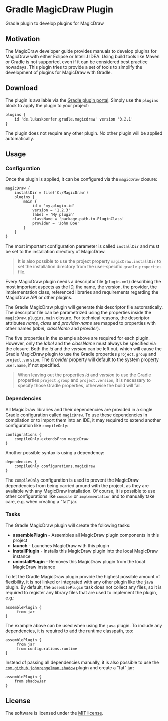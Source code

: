 # Gradle MagicDraw Plugin
Gradle plugin to develop plugins for MagicDraw

## Motivation
The MagicDraw developer guide provides manuals to develop plugins for MagicDraw with either Eclipse or IntelliJ IDEA.
Using build tools like Maven or Gradle is not supported, even if it can be considered best practice nowadays.
This plugin tries to provide a set of tools to simplify the development of plugins for MagicDraw with Gradle.

## Download
The plugin is available via the [Gradle plugin portal](https://plugins.gradle.org/plugin/de.lukaskoerfer.gradle.magicdraw). Simply use the `plugins` block to apply the plugin to your project:

    plugins {
        id 'de.lukaskoerfer.gradle.magicdraw' version '0.2.1'
    }

The plugin does not require any other plugin. No other plugin will be applied automatically.

## Usage

### Configuration

Once the plugin is applied, it can be configured via the `magicDraw` closure:

    magicDraw {
        installDir = file('C:/MagicDraw')
        plugins {
            main {
                id = 'my.plugin.id'
                version = '1.2.3'
                label = 'My plugin'
                className = 'package.path.to.PluginClass'
                provider = 'John Doe'
            }
        }
    }

The most important configuration parameter is called `installDir` and must be set to the installation directory of MagicDraw.

> It is also possible to use the project property `magicDraw.installDir` to set the installation directory from the user-specific `gradle.properties` file.

Every MagicDraw plugin needs a descriptor file (`plugin.xml`) describing the most important aspects as the ID, the name, the version, the provider, the implementation class, referenced libraries and requirements regarding the MagicDraw API or other plugins.

The Gradle MagicDraw plugin will generate this descriptor file automatically. The descriptor file can be parametrized using the properties inside the `magicDraw.plugins.main` closure.
For technical reasons, the descriptor attributes *name*, *class* and *provider-name* are mapped to properties with other names (*label*, *className* and *provider*).

The five properties in the example above are required for each plugin. However, only the *label* and the *className* must always be specified via the closure.
Both the *id* and the *version* can be left out, which will cause the Gradle MagicDraw plugin to use the Gradle properties `project.group` and `project.version`.
The *provider* property will default to the system property `user.name`, if not specified.

> When leaving out the properties *id* and *version* to use the Gradle properties `project.group` and `project.version`, it is necessary to specify those Gradle properties, otherwise the build will fail.

### Dependencies

All MagicDraw libraries and their dependencies are provided in a single Gradle configuration called `magicDraw`. To use these dependencies in compilation or to import them into an IDE, it may required to extend another configuration like `compileOnly`:

    configurations {
        compileOnly.extendsFrom magicDraw
    }

Another possible syntax is using a dependency:

    dependencies {
        compileOnly configurations.magicDraw
    }

The `compileOnly` configuration is used to prevent the MagicDraw dependencies from being carried around with the project, as they are available with any MagicDraw installation. Of course, it is possible to use other configurations like `compile` or `implementation` and to manually take care, e.g. when creating a "fat" jar.

### Tasks

The Gradle MagicDraw plugin will create the following tasks:

* **assemblePlugin** - Assembles all MagicDraw plugin components in this project
* **launch** - Launches MagicDraw with this plugin
* **installPlugin** - Installs this MagicDraw plugin into the local MagicDraw instance
* **uninstallPlugin** - Removes this MagicDraw plugin from the local MagicDraw instance

To let the Gradle MagicDraw plugin provide the highest possible amount of flexibility, it is not linked or integrated with any other plugin like the `java` plugin.
By default, the `assemblePlugin` task does not collect any files, so it is required to register any library files that are used to implement the plugin, e.g.:

    assemblePlugin {
         from jar
    }
    
The example above can be used when using the `java` plugin. To include any dependencies, it is required to add the runtime classpath, too:

    assemblePlugin {
         from jar
         from configurations.runtime
    }

Instead of passing all dependencies manually, it is also possible to use the [`com.github.johnrengelman.shadow`](https://github.com/johnrengelman/shadow) plugin and create a "fat" jar:

    assemblePlugin {
        from shadowJar
    }

## License
The software is licensed under the [MIT license](https://github.com/lukoerfer/gradle-magicdraw/blob/master/LICENSE).
